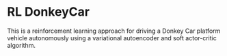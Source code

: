 # RL DonkeyCar
This is a reinforcement learning approach for driving a Donkey Car platform vehicle autonomously using a variational autoencoder and soft actor-critic algorithm.